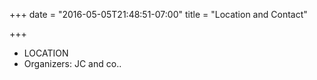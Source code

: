 +++
date = "2016-05-05T21:48:51-07:00"
title = "Location and Contact"

+++


- LOCATION
- Organizers: JC and co..

